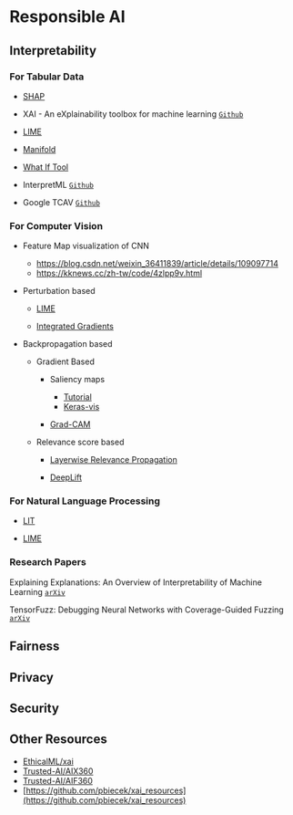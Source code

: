 # Responsible AI

## Interpretability

### For Tabular Data

* [SHAP]()

* XAI - An eXplainability toolbox for machine learning [`Github`](https://github.com/EthicalML/xai)

* [LIME](https://github.com/marcotcr/lime)

* [Manifold](https://github.com/uber/manifold#manifold)

* [What If Tool](https://pair-code.github.io/what-if-tool/)

* InterpretML [`Github`](https://github.com/interpretml/interpret)

* Google TCAV [`Github`](https://github.com/tensorflow/tcav)


### For Computer Vision

* Feature Map visualization of CNN
  * https://blog.csdn.net/weixin_36411839/article/details/109097714
  * https://kknews.cc/zh-tw/code/4zlpp9v.html

* Perturbation based 

  * [LIME](https://github.com/marcotcr/lime)
  
  * [Integrated Gradients]() 


* Backpropagation based
  
  * Gradient Based

    * Saliency maps
      * [Tutorial](https://www.kaggle.com/ernie55ernie/mnist-with-keras-visualization-and-saliency-map)
      * [Keras-vis](https://raghakot.github.io/keras-vis/)
  
    * [Grad-CAM]()
  
  * Relevance score based
    
    * [Layerwise Relevance Propagation]()

    * [DeepLift]()


### For Natural Language Processing

* [LIT]()

* [LIME](https://github.com/marcotcr/lime)




### Research Papers

Explaining Explanations: An Overview of Interpretability of Machine Learning [`arXiv`](https://arxiv.org/abs/1806.00069)

TensorFuzz: Debugging Neural Networks with Coverage-Guided Fuzzing [`arXiv`](https://arxiv.org/abs/1807.10875)

## Fairness

## Privacy

## Security

## Other Resources


* [EthicalML/xai](https://github.com/EthicalML/xai)
* [Trusted-AI/AIX360](https://github.com/Trusted-AI/AIX360)
* [Trusted-AI/AIF360](https://github.com/Trusted-AI/AIF360)
* [https://github.com/pbiecek/xai_resources](https://github.com/pbiecek/xai_resources)
